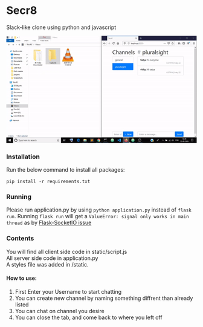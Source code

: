 # Secr8

Slack-like clone using python and javascript

![](demo.gif)

### Installation

Run the below command to install all packages:
```
pip install -r requirements.txt
```

### Running

Please run application.py by using `python application.py` instead of `flask run`. Running `flask run` will get a `ValueError: signal only works in main thread` as by [Flask-SocketIO issue](https://github.com/miguelgrinberg/Flask-SocketIO/issues/817)

### Contents
You will find all client side code in static/script.js \
All server side code in application.py \
A styles file was added in /static.

#### How to use: 

1. First Enter your Username to start chatting
2. You can create new channel by naming something diffrent than already listed
3. You can chat on channel you desire
4. You can close the tab, and come back to where you left off



